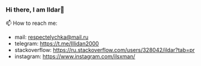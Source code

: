 ### Hi there, I am Ildar👋

📫 How to reach me: 
- mail: respectelychka@mail.ru
- telegram: https://t.me/Illidan2000
- stackoverflow: https://ru.stackoverflow.com/users/328042/ildar?tab=pr
- instagram: https://www.instagram.com/ilsxman/


